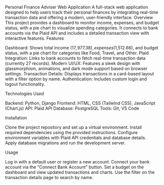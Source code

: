 Personal Finance Adviser Web Application
A full-stack web application designed to help users track their personal finances by integrating real-time transaction data and offering a modern, user-friendly interface.
Overview
This project provides a dashboard to monitor income, expenses, and budget status, with a pie chart to visualize spending categories. It connects to bank accounts via the Plaid API and includes a detailed transaction view with interactive features.
Features

Dashboard: Shows total income ($17,977.38), expenses ($1,512.66), and budget status, with a pie chart for categories like Food, Travel, and Other.
Plaid Integration: Links to bank accounts to fetch real-time transaction data (currently 27 records).
Modern UI/UX: Features a sleek design with glassmorphism, animations, and dark mode support based on browser settings.
Transaction Details: Displays transactions in a card-based layout with a filter option by name.
Authentication: Includes custom login and logout functionality.

Technologies Used

Backend: Python, Django
Frontend: HTML, CSS (Tailwind CSS), JavaScript (Chart.js)
API: Plaid API
Database: PostgreSQL
Tools: Git, VS Code

Installation

Clone the project repository and set up a virtual environment.
Install required dependencies using the provided instructions.
Configure environment variables with Plaid API credentials and database details.
Apply database migrations and run the development server.

Usage

Log in with a default user or register a new account.
Connect your bank account via the "Connect Bank Account" button.
Set a budget on the dashboard and view updated transactions and charts.
Use the filter on the transaction details page to search by name.
